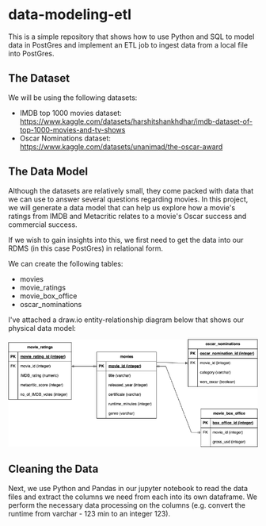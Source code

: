 # data-modeling-etl
This is a simple repository that shows how to use Python and SQL to model data in PostGres and implement an ETL job to ingest data from a local file into PostGres.

## The Dataset
We will be using the following datasets:
- IMDB top 1000 movies dataset: https://www.kaggle.com/datasets/harshitshankhdhar/imdb-dataset-of-top-1000-movies-and-tv-shows
- Oscar Nominations dataset: https://www.kaggle.com/datasets/unanimad/the-oscar-award

## The Data Model
Although the datasets are relatively small, they come packed with data that we can use to answer several questions regarding movies.
In this project, we will generate a data model that can help us explore how a movie's ratings from IMDB and Metacritic relates to a movie's Oscar success and commercial success.

If we wish to gain insights into this, we first need to get the data into our RDMS (in this case PostGres) in relational form.

We can create the following tables:

- movies
- movie_ratings
- movie_box_office
- oscar_nominations

I've attached a draw.io entity-relationship diagram below that shows our physical data model:

![](media/Movies.drawio.png)

## Cleaning the Data
Next, we use Python and Pandas in our jupyter notebook to read the data files and extract the columns we need from each into its own dataframe.
We perform the necessary data processing on the columns (e.g. convert the runtime from varchar - 123 min to an integer 123).
